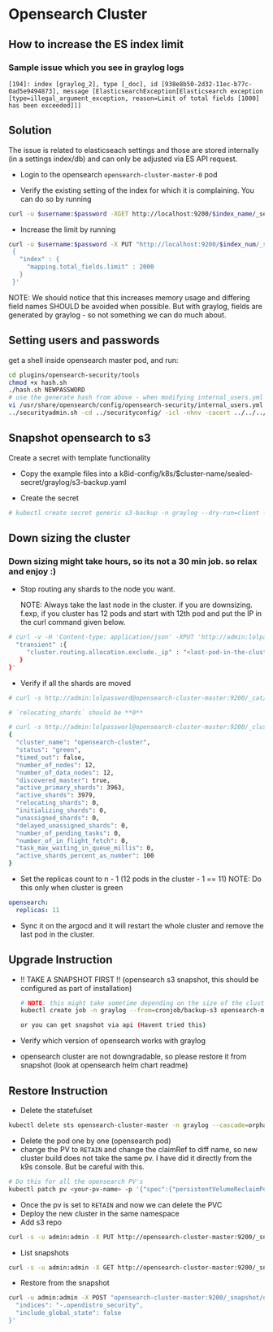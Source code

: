 # Opensearch Cluster

## How to increase the ES index limit

### Sample issue which you see in graylog logs

```raw
[194]: index [graylog_2], type [_doc], id [938e8b50-2d32-11ec-b77c-0ad5e9494873], message [ElasticsearchException[Elasticsearch exception [type=illegal_argument_exception, reason=Limit of total fields [1000] has been exceeded]]]
```

## Solution

The issue is related to elasticseach settings and those are stored internally (in a settings index/db) and
can only be adjusted via ES API request.

* Login to the opensearch `opensearch-cluster-master-0` pod

* Verify the existing setting of the index for which it is complaining. You can do so by running

```sh
curl -u $username:$password -XGET http://localhost:9200/$index_name/_settings?pretty=true
```

* Increase the limit by running

```sh
curl -u $username:$password -X PUT "http://localhost:9200/$index_num/_settings?pretty" -H 'Content-Type: application/json' -d'
 {
   "index" : {
     "mapping.total_fields.limit" : 2000
   }
 }'
```

NOTE: We should notice that this increases memory usage and differing field names SHOULD be avoided when possible.
But with graylog, fields are generated by graylog - so not something we can do much about.

## Setting users and passwords

get a shell inside opensearch master pod, and run:

```bash
cd plugins/opensearch-security/tools
chmod +x hash.sh
./hash.sh NEWPASSWORD
# use the generate hash from above - when modifying internal_users.yml to suit your needs
vi /usr/share/opensearch/config/opensearch-security/internal_users.yml
../securityadmin.sh -cd ../securityconfig/ -icl -nhnv -cacert ../../../config/root-ca.pem -cert ../../../config/kirk.pem -key ../../../config/kirk-key.pem
```

## Snapshot opensearch to s3

Create a secret with template functionality

* Copy the example files into a k8id-config/k8s/$cluster-name/sealed-secret/graylog/s3-backup.yaml

* Create the secret

```bash
# kubectl create secret generic s3-backup -n graylog --dry-run=client --from-literal=username=admin --from-literal=password=xxxx -o yaml | kubeseal --controller-namespace system --controller-name sealed-secrets -o yaml --merge-into k8id-config/k8s/$cluster-name/sealed-secret/graylog/s3-backup.yaml
```

## Down sizing the cluster

### Down sizing might take hours, so its not a 30 min job. so relax and enjoy :)

* Stop routing any shards to the node you want.

  NOTE: Always take the last node in the cluster. if you are downsizing.
  f.exp, if you cluster has 12 pods and start with 12th pod and put the IP in the curl command given below.

```sh
# curl -v -H 'Content-type: application/json' -XPUT 'http://admin:lolpassword@opensearch-cluster-master:9200/_cluster/settings' -d '{
  "transient" :{
     "cluster.routing.allocation.exclude._ip" : "<last-pod-in-the-cluster-ip>"
   }
}'
```

* Verify if all the shards are moved

```bash
# curl -s http://admin:lolpassword@opensearch-cluster-master:9200/_cat/shards | grep <last-pod-name-in-the-cluster>

# `relocating_shards` should be **0**

# curl -s http://admin:lolpassworl@opensearch-cluster-master:9200/_cluster/health | jq
{
  "cluster_name": "opensearch-cluster",
  "status": "green",
  "timed_out": false,
  "number_of_nodes": 12,
  "number_of_data_nodes": 12,
  "discovered_master": true,
  "active_primary_shards": 3963,
  "active_shards": 3979,
  "relocating_shards": 0,
  "initializing_shards": 0,
  "unassigned_shards": 0,
  "delayed_unassigned_shards": 0,
  "number_of_pending_tasks": 0,
  "number_of_in_flight_fetch": 0,
  "task_max_waiting_in_queue_millis": 0,
  "active_shards_percent_as_number": 100
}
```

* Set the replicas count to n - 1 (12 pods in the cluster - 1 == 11)
  NOTE: Do this only when cluster is green

```yaml
opensearch:
  replicas: 11
```

* Sync it on the argocd and it will restart the whole cluster and remove the last pod in the cluster.

## Upgrade Instruction

* !! TAKE A SNAPSHOT FIRST !! (opensearch s3 snapshot, this should be configured as part of installation)

  ```bash
  # NOTE: this might take sometime depending on the size of the cluster, around 4TB takes about 60m (so watch out)
  kubectl create job -n graylog --from=cronjob/backup-s3 opensearch-manual-backup-01

  or you can get snapshot via api (Havent tried this)
  ```

* Verify which version of opensearch works with graylog
* opensearch cluster are not downgradable, so please restore it from snapshot (look at opensearch helm chart readme)

## Restore Instruction

* Delete the statefulset

```bash
kubectl delete sts opensearch-cluster-master -n graylog --cascade=orphan
```

* Delete the pod one by one (opensearch pod)
* change the PV to `RETAIN` and change the claimRef to diff name, so new cluster build does not take the same pv.
  I have did it directly from the k9s console. But be careful with this.

```bash
# Do this for all the opensearch PV's
kubectl patch pv <your-pv-name> -p '{"spec":{"persistentVolumeReclaimPolicy":"Retain"}}'
```

* Once the pv is set to `RETAIN` and now we can delete the PVC
* Deploy the new cluster in the same namespace
* Add s3 repo

```bash
curl -s -u admin:admin -X PUT http://opensearch-cluster-master:9200/_snapshot/ops-s3 -d '{"type": "s3", "settings": { "bucket": "<bucket-name>" } }'
```

* List snapshots

```bash
curl -s -u admin:admin -X GET http://opensearch-cluster-master:9200/_snapshot/ops-s3/_all?pretty
```

* Restore from the snapshot

```bash
curl -u admin:admin -X POST "opensearch-cluster-master:9200/_snapshot/ops-s3/<snapshot-name>/_restore?pretty" -H 'Content-Type: application/json'  -d '{
  "indices": "-.opendistro_security",
  "include_global_state": false
}'
```
